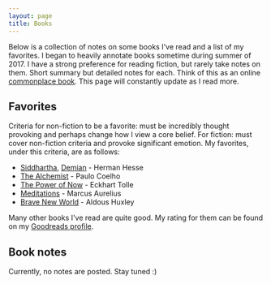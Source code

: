 ```yaml
---
layout: page
title: Books
---
```


<!-- {% for bookPost in site.posts.booksread %}
  * {{ bookPost.date | date_to_string }} &raquo; [ {{ bookPost.title }} ]({{ bookPost.url }})
{% endfor %} -->

Below is a collection of notes on some books I've read and a list of my favorites. I began to heavily annotate books sometime during summer of 2017. I have a strong preference for reading fiction, but rarely take notes on them. Short summary but detailed notes for each. Think of this as an online [commonplace book](https://en.wikipedia.org/wiki/Commonplace_book). This page will constantly update as I read more.

## Favorites

Criteria for non-fiction to be a favorite: must be incredibly thought provoking and perhaps change how I view a core belief. For fiction: must cover non-fiction criteria and provoke significant emotion. My favorites, under this criteria, are as follows:

- [Siddhartha](http://amzn.to/2eNQyxw), [Demian](http://amzn.to/2gTqchR) - Herman Hesse
- [The Alchemist](http://amzn.to/2jdYRHW) - Paulo Coelho
- [The Power of Now](http://amzn.to/2gTmOUq) - Eckhart Tolle
- [Meditations](http://amzn.to/2wPJpaL) - Marcus Aurelius
- [Brave New World](http://amzn.to/2gT1NFp) - Aldous Huxley

Many other books I've read are quite good. My rating for them can be found on my [Goodreads profile](https://www.goodreads.com/user/show/69825193-ron-boger).

## Book notes

Currently, no notes are posted. Stay tuned :)

<!-- {% for project in site.data.books %}
   <a href="{{ project.url }}">{{ project.name }}</a> — {{ project.descr}}
{% endfor %} -->
